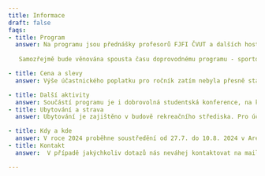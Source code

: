 ```yaml
---
title: Informace
draft: false
faqs:
- title: Program
  answer: Na programu jsou přednášky profesorů FJFI ČVUT a dalších hostů na aktuální a zajímavá témata a kurz z matematiky nebo fyziky podaný formou přístupnou pro středoškoláky – skvělá příprava na začátek studia FJFI. 
  
   Samozřejmě bude věnována spousta času doprovodnému programu - sportovní i strategické týmové hry, výlety po okolí, táboráky s kytarou a mnoho dalšího. Pokud nehrajete na varhany, neváhejte vzít svůj nástroj s sebou!

- title: Cena a slevy
  answer: Výše účastnického poplatku pro ročník zatím nebyla přesně stanovena, přibližně se bude jednat o 8500 Kč (bude upřesněno). A slevu 500 Kč získáš pokud jsi byl úspěšným řešitelem krajského kola matematické, fyzikální nebo chemické olympiády, zúčastnil jsi se Týdnu vědy na Jaderce či máš vypracovaný nějaký zajímavý projekt, který by jsi nám mohl na TCN odprezentovat. Slevy se dají kombinovat.

- title: Další aktivity
  answer: Součástí programu je i dobrovolná studentská konference, na které věnujeme čas prezentaci připravených studentských projektů. Tématem projektů může být libovolný problém nebo zajímavý pokus z oblasti matematiky, fyziky, chemie či informatiky, včetně aplikací těchto vědních disciplín v jiných oborech, lze využít například hotový projekt ze SOČ. Návrhy na projekty konzultujte s organizátory (email níže).
- title: Ubytování a strava
  answer: Ubytování je zajištěno v budově rekreačního střediska. Pro účastníky je zajištěna plná penze. Případné speciální požadavky (vegetariánská, bezlepková strava apod.) prosím uveďte v přihlášce.

- title: Kdy a kde
  answer: V roce 2024 proběhne soustředění od 27.7. do 10.8. 2024 v Areálu Krakonoš v Bílém Potoce v Jizerských horách.
- title: Kontakt
  answer:  V případě jakýchkoliv dotazů nás neváhej kontaktovat na mailu tcn@fjfj.cvut.cz anebo kontaktuj jednoho z organizátorů Anežka Karamonová (hlavní organizátor) karaman1@cvut.cz či Michal Žáček (zástupce hlavního organizátora) zacekmi3@cvut.cz

---
```

  
   
